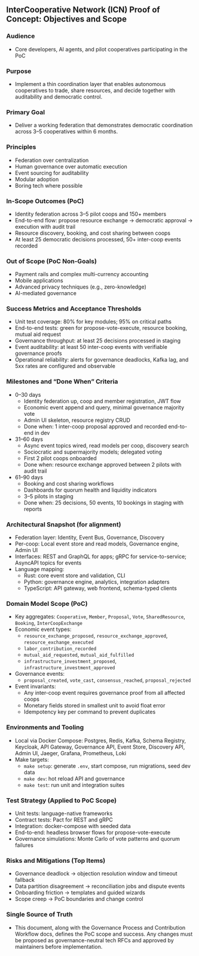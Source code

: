 ## InterCooperative Network (ICN) Proof of Concept: Objectives and Scope

### Audience
- Core developers, AI agents, and pilot cooperatives participating in the PoC

### Purpose
- Implement a thin coordination layer that enables autonomous cooperatives to trade, share resources, and decide together with auditability and democratic control.

### Primary Goal
- Deliver a working federation that demonstrates democratic coordination across 3–5 cooperatives within 6 months.

### Principles
- Federation over centralization
- Human governance over automatic execution
- Event sourcing for auditability
- Modular adoption
- Boring tech where possible

### In-Scope Outcomes (PoC)
- Identity federation across 3–5 pilot coops and 150+ members
- End-to-end flow: propose resource exchange → democratic approval → execution with audit trail
- Resource discovery, booking, and cost sharing between coops
- At least 25 democratic decisions processed, 50+ inter-coop events recorded

### Out of Scope (PoC Non-Goals)
- Payment rails and complex multi-currency accounting
- Mobile applications
- Advanced privacy techniques (e.g., zero-knowledge)
- AI-mediated governance

### Success Metrics and Acceptance Thresholds
- Unit test coverage: 80% for key modules; 95% on critical paths
- End-to-end tests: green for propose-vote-execute, resource booking, mutual aid request
- Governance throughput: at least 25 decisions processed in staging
- Event auditability: at least 50 inter-coop events with verifiable governance proofs
- Operational reliability: alerts for governance deadlocks, Kafka lag, and 5xx rates are configured and observable

### Milestones and “Done When” Criteria
- 0–30 days
  - Identity federation up, coop and member registration, JWT flow
  - Economic event append and query, minimal governance majority vote
  - Admin UI skeleton, resource registry CRUD
  - Done when: 1 inter-coop proposal approved and recorded end-to-end in dev
- 31–60 days
  - Async event topics wired, read models per coop, discovery search
  - Sociocratic and supermajority models; delegated voting
  - First 2 pilot coops onboarded
  - Done when: resource exchange approved between 2 pilots with audit trail
- 61–90 days
  - Booking and cost sharing workflows
  - Dashboards for quorum health and liquidity indicators
  - 3–5 pilots in staging
  - Done when: 25 decisions, 50 events, 10 bookings in staging with reports

### Architectural Snapshot (for alignment)
- Federation layer: Identity, Event Bus, Governance, Discovery
- Per-coop: Local event store and read models, Governance engine, Admin UI
- Interfaces: REST and GraphQL for apps; gRPC for service-to-service; AsyncAPI topics for events
- Language mapping:
  - Rust: core event store and validation, CLI
  - Python: governance engine, analytics, integration adapters
  - TypeScript: API gateway, web frontend, schema-typed clients

### Domain Model Scope (PoC)
- Key aggregates: `Cooperative`, `Member`, `Proposal`, `Vote`, `SharedResource`, `Booking`, `InterCoopExchange`
- Economic event types:
  - `resource_exchange_proposed`, `resource_exchange_approved`, `resource_exchange_executed`
  - `labor_contribution_recorded`
  - `mutual_aid_requested`, `mutual_aid_fulfilled`
  - `infrastructure_investment_proposed`, `infrastructure_investment_approved`
- Governance events:
  - `proposal_created`, `vote_cast`, `consensus_reached`, `proposal_rejected`
- Event invariants:
  - Any inter-coop event requires governance proof from all affected coops
  - Monetary fields stored in smallest unit to avoid float error
  - Idempotency key per command to prevent duplicates

### Environments and Tooling
- Local via Docker Compose: Postgres, Redis, Kafka, Schema Registry, Keycloak, API Gateway, Governance API, Event Store, Discovery API, Admin UI, Jaeger, Grafana, Prometheus, Loki
- Make targets:
  - `make setup`: generate `.env`, start compose, run migrations, seed dev data
  - `make dev`: hot reload API and governance
  - `make test`: run unit and integration suites

### Test Strategy (Applied to PoC Scope)
- Unit tests: language-native frameworks
- Contract tests: Pact for REST and gRPC
- Integration: docker-compose with seeded data
- End-to-end: headless browser flows for propose-vote-execute
- Governance simulations: Monte Carlo of vote patterns and quorum failures

### Risks and Mitigations (Top Items)
- Governance deadlock → objection resolution window and timeout fallback
- Data partition disagreement → reconciliation jobs and dispute events
- Onboarding friction → templates and guided wizards
- Scope creep → PoC boundaries and change control

### Single Source of Truth
- This document, along with the Governance Process and Contribution Workflow docs, defines the PoC scope and success. Any changes must be proposed as governance-neutral tech RFCs and approved by maintainers before implementation.


